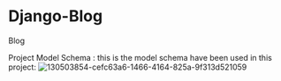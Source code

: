 # Django-Blog
Blog

Project Model Schema :
this is the model schema have been used in this project: 
![130503854-cefc63a6-1466-4164-825a-9f313d521059](https://github.com/sahand-motallebi/Django-Blog/assets/106967278/f4223fb6-e0f1-4408-b757-2135f926e535)
